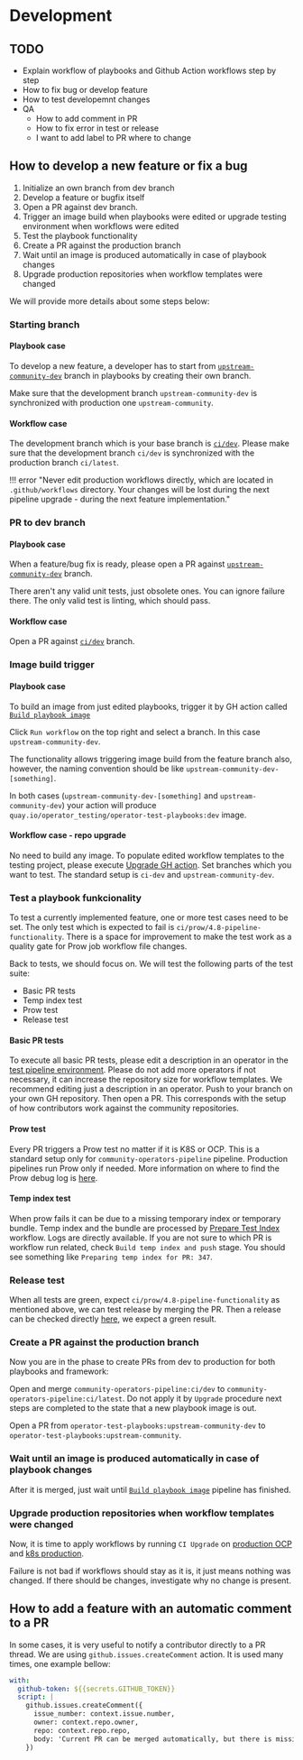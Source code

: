 # Development

## TODO

- Explain workflow of playbooks and Github Action workflows step by step
- How to fix bug or develop feature
- How to test developemnt changes
- QA
  - How to add comment in PR
  - How to fix error in test or release
  - I want to add label to PR where to change

## How to develop a new feature or fix a bug
1. Initialize an own branch from dev branch
1. Develop a feature or bugfix itself
1. Open a PR against dev branch.
1. Trigger an image build when playbooks were edited or upgrade testing environment when workflows were edited
1. Test the playbook functionality
1. Create a PR against the production branch
1. Wait until an image is produced automatically in case of playbook changes
1. Upgrade production repositories when workflow templates were changed

We will provide more details about some steps below:
### Starting branch

#### Playbook case
 To develop a new feature, a developer has to start from [`upstream-community-dev`](https://github.com/redhat-openshift-ecosystem/operator-test-playbooks/tree/upstream-community-dev) branch in playbooks by creating their own branch. 
 
 Make sure that the development branch `upstream-community-dev` is synchronized with production one `upstream-community`.

#### Workflow case
The development branch which is your base branch is [`ci/dev`](https://github.com/redhat-openshift-ecosystem/community-operators-pipeline/tree/ci/dev). Please make sure that the development branch `ci/dev` is synchronized with the production branch `ci/latest`.

!!! error "Never edit production workflows directly, which are located in `.github/workflows` directory. Your changes will be lost during the next pipeline upgrade - during the next feature implementation."

### PR to dev branch
#### Playbook case
When a feature/bug fix is ready, please open a PR against [`upstream-community-dev`](https://github.com/redhat-openshift-ecosystem/operator-test-playbooks/tree/upstream-community-dev) branch.

There aren't any valid unit tests, just obsolete ones. You can ignore failure there. The only valid test is linting, which should pass.

#### Workflow case
Open a PR against [`ci/dev`](https://github.com/redhat-openshift-ecosystem/community-operators-pipeline/tree/ci/dev) branch.

### Image build trigger

#### Playbook case
To build an image from just edited playbooks, trigger it by GH action called [`Build playbook image`](https://github.com/redhat-openshift-ecosystem/operator-test-playbooks/actions/workflows/playbook_image.yml)

Click `Run workflow` on the top right and select a branch. In this case `upstream-community-dev`.

The functionality allows triggering image build from the feature branch also, however, the naming convention should be like `upstream-community-dev-[something]`.

In both cases (`upstream-community-dev-[something]` and `upstream-community-dev`) your action will produce `quay.io/operator_testing/operator-test-playbooks:dev` image.

#### Workflow case - repo upgrade
No need to build any image. To populate edited workflow templates to the testing project, please execute [Upgrade GH action](https://github.com/redhat-openshift-ecosystem/community-operators-pipeline/actions/workflows/upgrade.yaml). Set branches which you want to test. The standard setup is `ci-dev` and `upstream-community-dev`.

### Test a playbook funkcionality

 To test a currently implemented feature,  one or more test cases need to be set. 
 The only test which is expected to fail is `ci/prow/4.8-pipeline-functionality`. There is a space for improvement to make the test work as a quality gate for Prow job workflow file changes.
 
 Back to tests, we should focus on. We will test the following parts of the test suite:
- Basic PR tests
- Temp index test
- Prow test
- Release test

#### Basic PR tests

To execute all basic PR tests, please edit a description in an operator in the [test pipeline environment](https://github.com/redhat-openshift-ecosystem/community-operators-pipeline/tree/main/operators). Please do not add more operators if not necessary, it can increase the repository size for workflow templates. We recommend editing just a description in an operator. Push to your branch on your own GH repository. Then open a PR. This corresponds with the setup of how contributors work against the community repositories.

#### Prow test
Every PR triggers a Prow test no matter if it is K8S or OCP. This is a standard setup only for `community-operators-pipeline` pipeline. Production pipelines run Prow only if needed. More information on where to find the Prow debug log is [here](https://redhat-openshift-ecosystem.github.io/community-operators-prod/maintainer-documentation/#the-installation-validated-label-is-missing).

#### Temp index test

When prow fails it can be due to a missing temporary index or temporary bundle. Temp index and the bundle are processed by [Prepare Test Index](https://github.com/redhat-openshift-ecosystem/community-operators-pipeline/actions/workflows/prepare_test_index.yaml) workflow. Logs are directly available. If you are not sure to which PR is workflow run related, check `Build temp index and push` stage. You should see something like `Preparing temp index for PR: 347`.

### Release test

When all tests are green, expect `ci/prow/4.8-pipeline-functionality` as mentioned above, we can test release by merging the PR. Then a release can be checked directly [here](https://github.com/redhat-openshift-ecosystem/community-operators-pipeline/actions/workflows/operator_release.yaml), we expect a green result.

### Create a PR against the production branch
Now you are in the phase to create PRs from dev to production for both playbooks and framework:

Open and merge `community-operators-pipeline:ci/dev` to `community-operators-pipeline:ci/latest`. Do not apply it by `Upgrade` procedure next steps are completed to the state that a new playbook image is out.

Open a PR from `operator-test-playbooks:upstream-community-dev` to `operator-test-playbooks:upstream-community`.

### Wait until an image is produced automatically in case of playbook changes

After it is merged, just wait until [`Build playbook image`](https://github.com/redhat-openshift-ecosystem/operator-test-playbooks/actions/workflows/playbook_image.yml) pipeline has finished.

### Upgrade production repositories when workflow templates were changed

Now, it is time to apply workflows by running `CI Upgrade` on [production OCP](https://github.com/redhat-openshift-ecosystem/community-operators-prod/actions/workflows/upgrade.yaml) and [k8s production](https://github.com/k8s-operatorhub/community-operators/actions/workflows/upgrade.yaml).

Failure is not bad if workflows should stay as it is, it just means nothing was changed. If there should be changes, investigate why no change is present.

## How to add a feature with an automatic comment to a PR
In some cases, it is very useful to notify a contributor directly to a PR thread. We are using `github.issues.createComment` action. It is used many times, one example bellow:

``` yaml
with:
  github-token: ${{secrets.GITHUB_TOKEN}}
  script: |
    github.issues.createComment({
      issue_number: context.issue.number,
      owner: context.repo.owner,
      repo: context.repo.repo,
      body: 'Current PR can be merged automatically, but there is missing `authorized-changes` label. One can find out more info [here](https://${OPP_THIS_REPO_ORG}.github.io/${OPP_THIS_REPO_NAME}/operator-ci-yaml/#reviewers).'
    })
```
